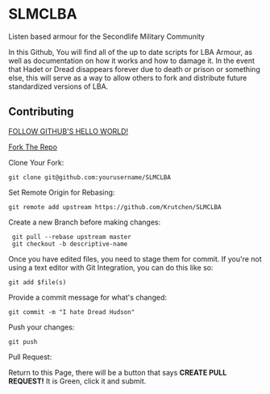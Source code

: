 # SLMCLBA
Listen based armour for the Secondlife Military Community

In this Github, You will find all of the up to date scripts for LBA Armour, as well as documentation on how it works and how to damage it.
In the event that Hadet or Dread disappears forever due to death or prison or something else, this will serve as a way to allow others to 
fork and distribute future standardized versions of LBA.

## Contributing

[FOLLOW GITHUB'S HELLO WORLD!](https://guides.github.com/activities/hello-world/)

[Fork The Repo](https://guides.github.com/activities/forking/)

Clone Your Fork:

`git clone git@github.com:yourusername/SLMCLBA`

Set Remote Origin for Rebasing:

`git remote add upstream https://github.com/Krutchen/SLMCLBA`

Create a new Branch before making changes:

```
 git pull --rebase upstream master
 git checkout -b descriptive-name
 ```

Once you have edited files, you need to stage them for commit. If you're not using a text editor with Git Integration, you can do this like so:

`git add $file(s)`

Provide a commit message for what's changed:

`git commit -m "I hate Dread Hudson"`

Push your changes:

`git push`

Pull Request:

Return to this Page, there will be a button that says **CREATE PULL REQUEST!** It is Green, click it and submit.
